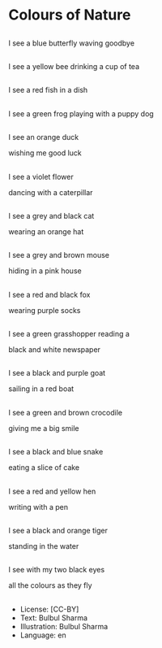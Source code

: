 # Colours of Nature

##
I see a blue butterfly waving goodbye

##
I see a yellow bee drinking a cup of tea

##
I see a red fish in a dish

##
I see a green frog playing with a puppy dog

##
I see an orange duck

wishing me good luck

##
I see a violet flower

dancing with a caterpillar

##
I see a grey and black cat

wearing an orange hat

##
I see a grey and brown mouse

hiding in a pink house

##
I see a red and black fox

wearing purple socks

##
I see a green grasshopper reading a

black and white newspaper

##
I see a black and purple goat

sailing in a red boat

##
I see a green and brown crocodile

giving me a big smile

##
I see a black and blue snake

eating a slice of cake

##
I see a red and yellow hen

writing with a pen

##
I see a black and orange tiger

standing in the water

##
I see with my two black eyes

all the colours as they fly

##
* License: [CC-BY]
* Text: Bulbul Sharma
* Illustration: Bulbul Sharma
* Language: en
